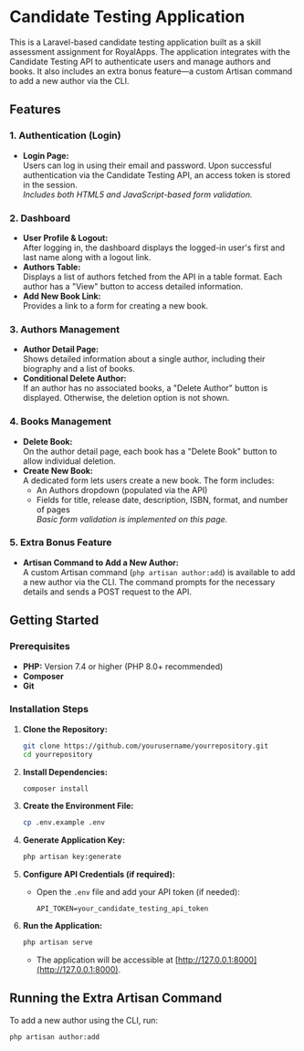 # Candidate Testing Application

This is a Laravel-based candidate testing application built as a skill assessment assignment for RoyalApps. The application integrates with the Candidate Testing API to authenticate users and manage authors and books. It also includes an extra bonus feature—a custom Artisan command to add a new author via the CLI.

## Features

### 1. Authentication (Login)
- **Login Page:**  
  Users can log in using their email and password. Upon successful authentication via the Candidate Testing API, an access token is stored in the session.  
  *Includes both HTML5 and JavaScript-based form validation.*

### 2. Dashboard
- **User Profile & Logout:**  
  After logging in, the dashboard displays the logged-in user's first and last name along with a logout link.
- **Authors Table:**  
  Displays a list of authors fetched from the API in a table format. Each author has a "View" button to access detailed information.
- **Add New Book Link:**  
  Provides a link to a form for creating a new book.

### 3. Authors Management
- **Author Detail Page:**  
  Shows detailed information about a single author, including their biography and a list of books.
- **Conditional Delete Author:**  
  If an author has no associated books, a "Delete Author" button is displayed. Otherwise, the deletion option is not shown.

### 4. Books Management
- **Delete Book:**  
  On the author detail page, each book has a "Delete Book" button to allow individual deletion.
- **Create New Book:**  
  A dedicated form lets users create a new book. The form includes:
  - An Authors dropdown (populated via the API)
  - Fields for title, release date, description, ISBN, format, and number of pages  
  *Basic form validation is implemented on this page.*

### 5. Extra Bonus Feature
- **Artisan Command to Add a New Author:**  
  A custom Artisan command (`php artisan author:add`) is available to add a new author via the CLI. The command prompts for the necessary details and sends a POST request to the API.

## Getting Started

### Prerequisites
- **PHP:** Version 7.4 or higher (PHP 8.0+ recommended)
- **Composer**
- **Git**

### Installation Steps

1. **Clone the Repository:**
    ```bash
    git clone https://github.com/yourusername/yourrepository.git
    cd yourrepository
    ```

2. **Install Dependencies:**
    ```bash
    composer install
    ```

3. **Create the Environment File:**
    ```bash
    cp .env.example .env
    ```

4. **Generate Application Key:**
    ```bash
    php artisan key:generate
    ```

5. **Configure API Credentials (if required):**
    - Open the `.env` file and add your API token (if needed):
      ```dotenv
      API_TOKEN=your_candidate_testing_api_token
      ```

6. **Run the Application:**
    ```bash
    php artisan serve
    ```
    - The application will be accessible at [http://127.0.0.1:8000](http://127.0.0.1:8000).

## Running the Extra Artisan Command

To add a new author using the CLI, run:
```bash
php artisan author:add
